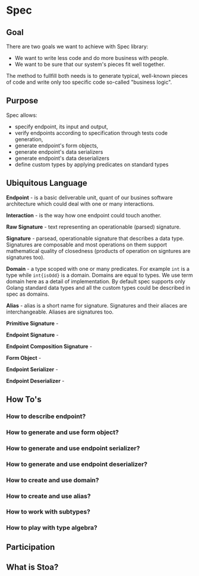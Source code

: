 # Spec

## Goal
There are two goals we want to achieve with Spec library:

- We want to write less code and do more business with people.
- We want to be sure that our system's pieces fit well together.

The method to fullfill both needs is to generate typical, well-known pieces of code and write only too specific code so-called "business logic".

## Purpose
Spec allows:

- specify endpoint, its input and output,
- verify endpoints according to specification through tests code generation,
- generate endpoint's form objects,
- generate endpoint's data serializers
- generate endpoint's data deserializers
- define custom types by applying predicates on standard types



## Ubiquitous Language

**Endpoint** - is a basic deliverable unit, quant of our busines software architecture which could deal with one or many interactions.

**Interaction** - is the way how one endpoint could touch another.

**Raw Signature** - text representing an operationable (parsed) signature.

**Signature** - parsead, operationable signature that describes a data type. Signatures are composable and most operations on them support mathematical quality of closedness (products of operation on signtures are signatures too).

**Domain**  - a type scoped with one or many predicates. For example `int` is a type while `int{isOdd}` is a domain. Domains are equal to types. We use term domain here as a detail of implementation. By default spec supports only Golang standard data types and all the custom types could be described in spec as domains.

**Alias** - alias is a short name for signature. Signatures and their aliaces are interchangeable. Aliases are signatures too.

**Primitive Signature** -

**Endpoint Signature** -

**Endpoint Composition Signature** -

**Form Object** -

**Endpoint Serializer** -

**Endpoint Deserializer** -



## How To's

### How to describe endpoint?

### How to generate and use form object?

### How to generate and use endpoint serializer?

### How to generate and use endpoint deserializer?

### How to create and use domain?

### How to create and use alias?

### How to work with subtypes?

### How to play with type algebra?



## Participation



## What is Stoa?